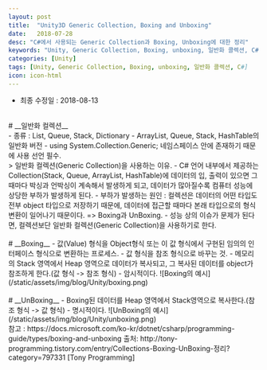 ```yaml
---
layout: post
title:  "Unity3D Generic Collection, Boxing and Unboxing"
date:   2018-07-28
desc: "C#에서 사용되는 Generic Collection과 Boxing, Unboxing에 대한 정리"
keywords: "Unity, Generic Collection, Boxing, unboxing, 일반화 콜렉션, C#"
categories: [Unity]
tags: [Unity, Generic Collection, Boxing, unboxing, 일반화 콜렉션, C#]
icon: icon-html
---
```


* 최종 수정일 : 2018-08-13
<br />
# __일반화 컬렉션__
<br />
 - 종류 : List, Queue, Stack, Dictionary
 - ArrayList, Queue, Stack, HashTable의 일반화 버전
 - using System.Collection.Generic; 네임스페이스 안에 존재하기 때문에 사용 선언 필수.
<br />
> 일반화 컬렉션(Generic Collection)을 사용하는 이유.
 - C# 언어 내부에서 제공하는 Collection(Stack, Queue, ArrayList, HashTable)에 데이터의 입, 출력이 있으면 그때마다 박싱과 언박싱이 계속해서 발생하게 되고, 데이터가 많아질수록 컴퓨터 성능에 상당한 부하가 발생하게 된다.
 - 부하가 발생하는 원인 : 컬렉션은 데이터의 어떤 타입도 전부 object 타입으로 저장하기 때문에, 데이터에 접근할 때마다 본래 타입으로의 형식변환이 일어나기 때문이다. => Boxing과 UnBoxing.
 - 성능 상의 이슈가 문제가 된다면, 컬렉션보단 일반화 컬렉션(Generic Collection)을 사용하기로 한다.
<br />
<br />
# __Boxing__
 - 값(Value) 형식을 Object형식 또는 이 값 형식에서 구현된 임의의 인터페이스 형식으로 변환하는 프로세스.
 - 값 형식을 참조 형식으로 바꾸는 것.
 - 메모리의 Stack 영역에서 Heap 영역으로 데이터가 복사되고, 그 복사된 데이터를 object가 참조하게 한다.(값 형식 -> 참조 형식)
 - 암시적이다.
 ![Boxing의 예시](/static/assets/img/blog/Unity/boxing.png)
<br />
<br />
# __UnBoxing__
 - Boxing된 데이터를 Heap 영역에서 Stack영역으로 복사한다.(참조 형식 -> 값 형식)
 - 명시적이다.
![UnBoxing의 예시](/static/assets/img/blog/Unity/unboxing.png)
<br />
참고 : https://docs.microsoft.com/ko-kr/dotnet/csharp/programming-guide/types/boxing-and-unboxing
출처: http://tony-programming.tistory.com/entry/Collections-Boxing-UnBoxing-정리?category=797331 [Tony Programming]